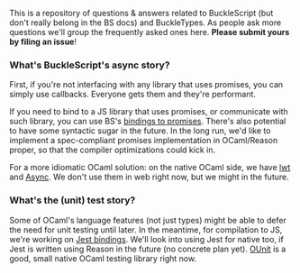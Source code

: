 This is a repository of questions & answers related to BuckleScript (but don't really belong in the BS docs) and BuckleTypes. As people ask more questions we'll group the frequently asked ones here. **Please submit yours by filing an issue**!

### What's BuckleScript's async story?
First, if you're not interfacing with any library that uses promises, you can simply use callbacks. Everyone gets them and they're performant.

If you need to bind to a JS library that uses promises, or communicate with such library, you can use BS's [bindings to promises](https://github.com/bloomberg/bucklescript-addons/tree/master/bindings/bs-promise). There's also potential to have some syntactic sugar in the future. In the long run, we'd like to implement a spec-compliant promises implementation in OCaml/Reason proper, so that the compiler optimizations could kick in.

For a more idiomatic OCaml solution: on the native OCaml side, we have [lwt](http://ocsigen.org/lwt/) and [Async](https://ocaml.janestreet.com/ocaml-core/111.03.00/doc/async/#Std). We don't use them in web right now, but we might in the future.

### What's the (unit) test story?
Some of OCaml's language features (not just types) might be able to defer the need for unit testing until later. In the meantime, for compilation to JS, we're working on [Jest bindings](https://github.com/BuckleTypes/bs-jest). We'll look into using Jest for native too, if Jest is written using Reason in the future (no concrete plan yet). [OUnit](http://ounit.forge.ocamlcore.org/api-ounit/index.html) is a good, small native OCaml testing library right now.
